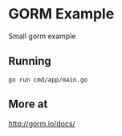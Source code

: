 # GORM Example

Small gorm example

## Running

```
go run cmd/app/main.go
```

## More at
http://gorm.io/docs/
